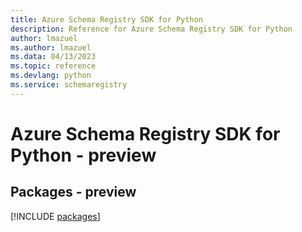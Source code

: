 ```yaml
---
title: Azure Schema Registry SDK for Python
description: Reference for Azure Schema Registry SDK for Python
author: lmazuel
ms.author: lmazuel
ms.data: 04/13/2023
ms.topic: reference
ms.devlang: python
ms.service: schemaregistry
---
```

# Azure Schema Registry SDK for Python - preview
## Packages - preview
[!INCLUDE [packages](schema-registry-index.md)]
